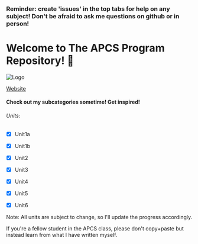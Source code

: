 ### Reminder: create 'issues' in the top tabs for help on any subject! Don't be afraid to ask me questions on github or in person!

# Welcome to The APCS Program Repository! :purple_heart:
![Logo](https://i.imgur.com/mZGHSXp.png)

<a href="https://sites.google.com/capousd.org/orourkeapcompscia/home">Website</a>

#### Check out my subcategories sometime! Get inspired!

###### Units:

- [x] Unit1a

- [x] Unit1b

- [x] Unit2

- [x] Unit3

- [x] Unit4

- [x] Unit5

- [x] Unit6





Note: All units are subject to change, so I'll update the progress accordingly.

If you're a fellow student in the APCS class, please don't copy+paste but instead learn from what I have written myself.
